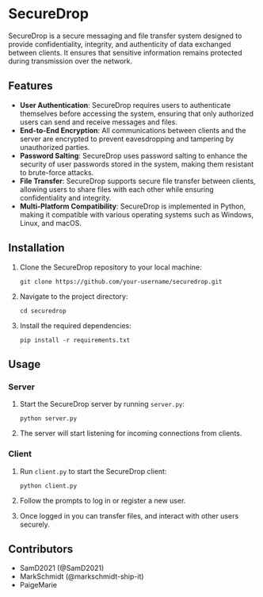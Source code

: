 
# SecureDrop

SecureDrop is a secure messaging and file transfer system designed to provide confidentiality, integrity, and authenticity of data exchanged between clients. It ensures that sensitive information remains protected during transmission over the network.

## Features

- **User Authentication**: SecureDrop requires users to authenticate themselves before accessing the system, ensuring that only authorized users can send and receive messages and files.
- **End-to-End Encryption**: All communications between clients and the server are encrypted to prevent eavesdropping and tampering by unauthorized parties.
- **Password Salting**: SecureDrop uses password salting to enhance the security of user passwords stored in the system, making them resistant to brute-force attacks.
- **File Transfer**: SecureDrop supports secure file transfer between clients, allowing users to share files with each other while ensuring confidentiality and integrity.
- **Multi-Platform Compatibility**: SecureDrop is implemented in Python, making it compatible with various operating systems such as Windows, Linux, and macOS.

## Installation

1. Clone the SecureDrop repository to your local machine:

   ```
   git clone https://github.com/your-username/securedrop.git
   ```

2. Navigate to the project directory:

   ```
   cd securedrop
   ```

3. Install the required dependencies:

   ```
   pip install -r requirements.txt
   ```

## Usage

### Server

1. Start the SecureDrop server by running `server.py`:

   ```
   python server.py
   ```

2. The server will start listening for incoming connections from clients.

### Client

1. Run `client.py` to start the SecureDrop client:

   ```
   python client.py
   ```

2. Follow the prompts to log in or register a new user.

3. Once logged in you can transfer files, and interact with other users securely.

## Contributors

- SamD2021 (@SamD2021)
- MarkSchmidt (@markschmidt-ship-it)
- PaigeMarie

